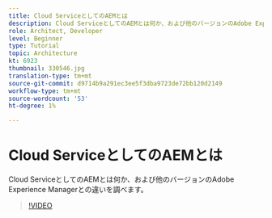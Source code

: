 ```yaml
---
title: Cloud ServiceとしてのAEMとは
description: Cloud ServiceとしてのAEMとは何か、および他のバージョンのAdobe Experience Managerとの違いを調べます。
role: Architect, Developer
level: Beginner
type: Tutorial
topic: Architecture
kt: 6923
thumbnail: 330546.jpg
translation-type: tm+mt
source-git-commit: d9714b9a291ec3ee5f3dba9723de72bb120d2149
workflow-type: tm+mt
source-wordcount: '53'
ht-degree: 1%

---
```



# Cloud ServiceとしてのAEMとは

Cloud ServiceとしてのAEMとは何か、および他のバージョンのAdobe Experience Managerとの違いを調べます。

>[!VIDEO](https://video.tv.adobe.com/v/330546/?quality=12&learn=on)